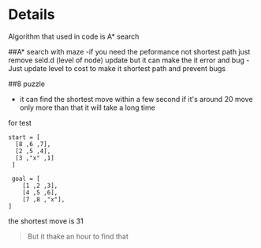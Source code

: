 # Details
Algorithm that used in code is A* search

##A* search with maze 
-if you need the peformance not shortest path just remove seld.d (level of node) update 
but it can make the it error and bug
-Just update level to cost to make it shortest path and prevent bugs

##8 puzzle 
- it can find the shortest move within a few second if it's around 20 move only
more than that it will take a long time 

for test 
```
start = [ 
  [8 ,6 ,7],
  [2 ,5 ,4],
  [3 ,"x" ,1]
 ]
 
 goal = [
    [1 ,2 ,3],
    [4 ,5 ,6],
    [7 ,8 ,"x"],
]
```

the shortest move is 31
>But it thake an hour to find that
